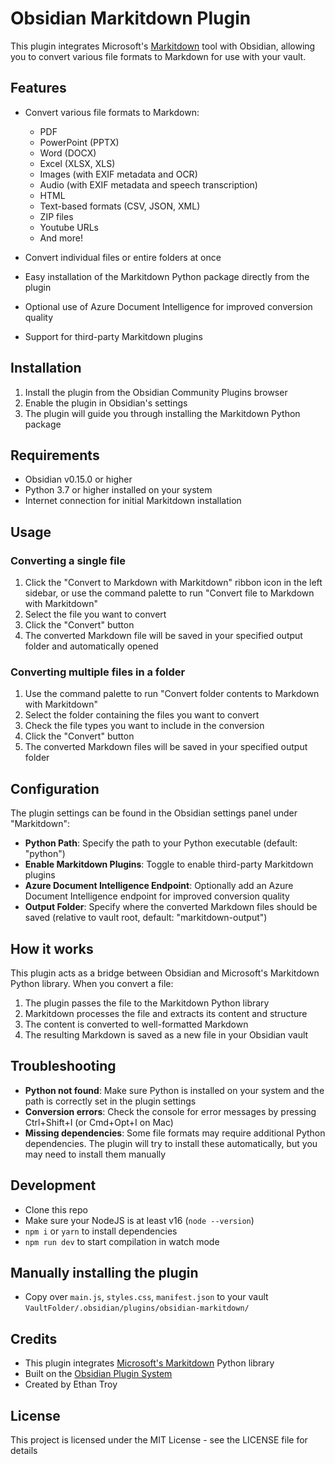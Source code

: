 # Obsidian Markitdown Plugin

This plugin integrates Microsoft's [Markitdown](https://github.com/microsoft/markitdown) tool with Obsidian, allowing you to convert various file formats to Markdown for use with your vault.

## Features

- Convert various file formats to Markdown:
  - PDF
  - PowerPoint (PPTX)
  - Word (DOCX)
  - Excel (XLSX, XLS)
  - Images (with EXIF metadata and OCR)
  - Audio (with EXIF metadata and speech transcription)
  - HTML
  - Text-based formats (CSV, JSON, XML)
  - ZIP files
  - Youtube URLs
  - And more!

- Convert individual files or entire folders at once
- Easy installation of the Markitdown Python package directly from the plugin
- Optional use of Azure Document Intelligence for improved conversion quality
- Support for third-party Markitdown plugins

## Installation

1. Install the plugin from the Obsidian Community Plugins browser
2. Enable the plugin in Obsidian's settings
3. The plugin will guide you through installing the Markitdown Python package

## Requirements

- Obsidian v0.15.0 or higher
- Python 3.7 or higher installed on your system
- Internet connection for initial Markitdown installation

## Usage

### Converting a single file

1. Click the "Convert to Markdown with Markitdown" ribbon icon in the left sidebar, or use the command palette to run "Convert file to Markdown with Markitdown"
2. Select the file you want to convert
3. Click the "Convert" button
4. The converted Markdown file will be saved in your specified output folder and automatically opened

### Converting multiple files in a folder

1. Use the command palette to run "Convert folder contents to Markdown with Markitdown"
2. Select the folder containing the files you want to convert
3. Check the file types you want to include in the conversion
4. Click the "Convert" button
5. The converted Markdown files will be saved in your specified output folder

## Configuration

The plugin settings can be found in the Obsidian settings panel under "Markitdown":

- **Python Path**: Specify the path to your Python executable (default: "python")
- **Enable Markitdown Plugins**: Toggle to enable third-party Markitdown plugins
- **Azure Document Intelligence Endpoint**: Optionally add an Azure Document Intelligence endpoint for improved conversion quality
- **Output Folder**: Specify where the converted Markdown files should be saved (relative to vault root, default: "markitdown-output")

## How it works

This plugin acts as a bridge between Obsidian and Microsoft's Markitdown Python library. When you convert a file:

1. The plugin passes the file to the Markitdown Python library
2. Markitdown processes the file and extracts its content and structure
3. The content is converted to well-formatted Markdown
4. The resulting Markdown is saved as a new file in your Obsidian vault

## Troubleshooting

- **Python not found**: Make sure Python is installed on your system and the path is correctly set in the plugin settings
- **Conversion errors**: Check the console for error messages by pressing Ctrl+Shift+I (or Cmd+Opt+I on Mac)
- **Missing dependencies**: Some file formats may require additional Python dependencies. The plugin will try to install these automatically, but you may need to install them manually

## Development

- Clone this repo
- Make sure your NodeJS is at least v16 (`node --version`)
- `npm i` or `yarn` to install dependencies
- `npm run dev` to start compilation in watch mode

## Manually installing the plugin

- Copy over `main.js`, `styles.css`, `manifest.json` to your vault `VaultFolder/.obsidian/plugins/obsidian-markitdown/`

## Credits

- This plugin integrates [Microsoft's Markitdown](https://github.com/microsoft/markitdown) Python library
- Built on the [Obsidian Plugin System](https://github.com/obsidianmd/obsidian-api)
- Created by Ethan Troy

## License

This project is licensed under the MIT License - see the LICENSE file for details
